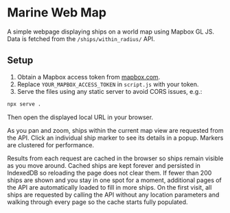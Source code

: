 # Marine Web Map

A simple webpage displaying ships on a world map using Mapbox GL JS. Data is fetched from the `/ships/within_radius/` API.

## Setup

1. Obtain a Mapbox access token from [mapbox.com](https://mapbox.com/).
2. Replace `YOUR_MAPBOX_ACCESS_TOKEN` in `script.js` with your token.
3. Serve the files using any static server to avoid CORS issues, e.g.:

```bash
npx serve .
```

Then open the displayed local URL in your browser.

As you pan and zoom, ships within the current map view are requested from the API. Click an individual ship marker to see its details in a popup. Markers are clustered for performance.

Results from each request are cached in the browser so ships remain visible as you move around. Cached ships are kept forever and persisted in IndexedDB so reloading the page does not clear them. If fewer than 200 ships are shown and you stay in one spot for a moment, additional pages of the API are automatically loaded to fill in more ships.
On the first visit, all ships are requested by calling the API without any location parameters and walking through every page so the cache starts fully populated.
